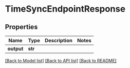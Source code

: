 # TimeSyncEndpointResponse

## Properties

Name | Type | Description | Notes
------------ | ------------- | ------------- | -------------
**output** | **str** |  | 

[[Back to Model list]](../README.md#documentation-for-models) [[Back to API list]](../README.md#documentation-for-api-endpoints) [[Back to README]](../README.md)


